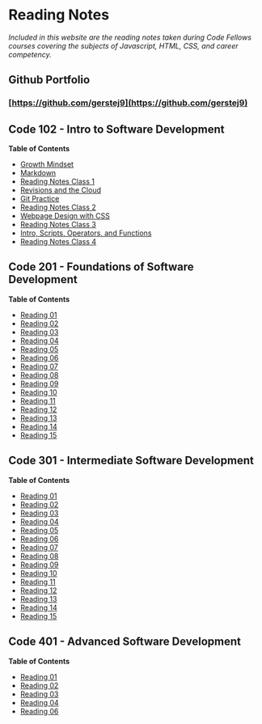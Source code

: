 # Reading Notes
*Included in this website are the reading notes taken during Code Fellows courses covering the subjects of Javascript, HTML, CSS, and career competency.*

## Github Portfolio
### [https://github.com/gerstej9](https://github.com/gerstej9)

## Code 102 - Intro to Software Development

**Table of Contents**
* [Growth Mindset](102/growthmindset.md)
* [Markdown](102/markdown.md)
* [Reading Notes Class 1](102/reading_class_1.md)
* [Revisions and the Cloud](102/revisions_cloud.md)
* [Git Practice](102/gitpractice.md)
* [Reading Notes Class 2](102/reading_class_2.md)
* [Webpage Design with CSS](102/css_webpage.md)
* [Reading Notes Class 3](102/reading_class_3.md)
* [Intro, Scripts, Operators, and Functions](102/functions.md)
* [Reading Notes Class 4](102/reading_class_4.md)


## Code 201 - Foundations of Software Development

**Table of Contents**
* [Reading 01](201/class-01.md)
* [Reading 02](201/class-02.md)
* [Reading 03](201/class-03.md)
* [Reading 04](201/class-04.md)
* [Reading 05](201/class-05.md)
* [Reading 06](201/class-06.md)
* [Reading 07](201/class-07.md)
* [Reading 08](201/class-08.md)
* [Reading 09](201/class-09.md)
* [Reading 10](201/class-10.md)
* [Reading 11](201/class-1*md)
* [Reading 12](201/class-12.md)
* [Reading 13](201/class-13.md)
* [Reading 14](201/class-14.md)
* [Reading 15](201/reading_15.md)

## Code 301 - Intermediate Software Development

**Table of Contents**
* [Reading 01](301/class_301_01.md)
* [Reading 02](301/class_301_02.md)
* [Reading 03](301/class_301_03.md)
* [Reading 04](301/class_301_04.md)
* [Reading 05](301/class_301_05.md)
* [Reading 06](301/class_301_06.md)
* [Reading 07](301/class_301_07.md)
* [Reading 08](301/class_301_08.md)
* [Reading 09](301/class_301_09.md)
* [Reading 10](301/class_301_10.md)
* [Reading 11](301/class_301_11.md)
* [Reading 12](301/class_301_12.md)
* [Reading 13](301/class_301_13.md)
* [Reading 14](301/class_301_14.md)
* [Reading 15](301/class_301_15.md)

## Code 401 - Advanced Software Development

**Table of Contents**
* [Reading 01](401/class_01.md)
* [Reading 02](401/class_02.md)
* [Reading 03](401/class_03.md)
* [Reading 04](401/class_04.md)
* [Reading 06](401/class_06.md)
